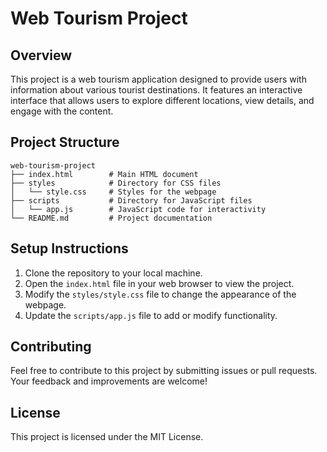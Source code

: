 # Web Tourism Project

## Overview
This project is a web tourism application designed to provide users with information about various tourist destinations. It features an interactive interface that allows users to explore different locations, view details, and engage with the content.

## Project Structure
```
web-tourism-project
├── index.html        # Main HTML document
├── styles            # Directory for CSS files
│   └── style.css     # Styles for the webpage
├── scripts           # Directory for JavaScript files
│   └── app.js        # JavaScript code for interactivity
└── README.md         # Project documentation
```

## Setup Instructions
1. Clone the repository to your local machine.
2. Open the `index.html` file in your web browser to view the project.
3. Modify the `styles/style.css` file to change the appearance of the webpage.
4. Update the `scripts/app.js` file to add or modify functionality.

## Contributing
Feel free to contribute to this project by submitting issues or pull requests. Your feedback and improvements are welcome!

## License
This project is licensed under the MIT License.